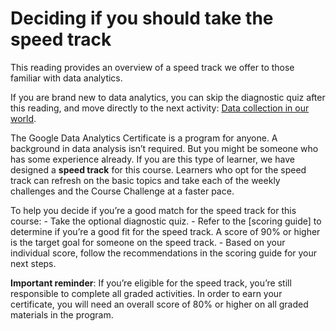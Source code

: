 # Deciding if you should take the speed track

This reading provides an overview of a speed track we offer to those familiar with data analytics.

If you are brand new to data analytics, you can skip the diagnostic quiz after this reading, and move directly to the next activity: [Data collection in our world](https://www.coursera.org/learn/data-preparation/lecture/QCPVt/data-collection-in-our-world).

The Google Data Analytics Certificate is a program for anyone. A background in data analysis isn’t required. But you might be someone who has some experience already. If you are this type of learner, we have designed a **speed track** for this course. Learners who opt for the speed track can refresh on the basic topics and take each of the weekly challenges and the Course Challenge at a faster pace.

To help you decide if you’re a good match for the speed track for this course:
    - Take the optional diagnostic quiz.
    - Refer to the [scoring guide] to determine if you’re a good fit for the speed track. A score of 90% or higher is the target goal for someone on the speed track.
    - Based on your individual score, follow the recommendations in the scoring guide for your next steps.

**Important reminder**: If you’re eligible for the speed track, you’re still responsible to complete all graded activities. In order to earn your certificate, you will need an overall score of 80% or higher on all graded materials in the program.
